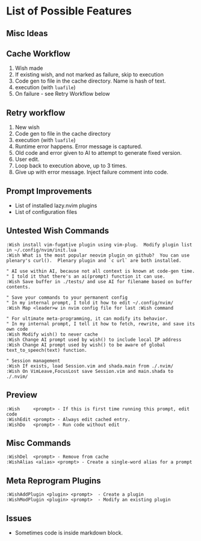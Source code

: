 # List of Possible Features

## Misc Ideas


## Cache Workflow

1. Wish made
1. If existing wish, and not marked as failure, skip to execution
1. Code gen to file in the cache directory.  Name is hash of text.
1. execution (with `luafile`)
1. On failure - see Retry Workflow below

## Retry workflow

1. New wish
1. Code gen to file in the cache directory
1. execution (with `luafile`)
1. Runtime error happens.  Error message is captured.
1. Old code and error given to AI to attempt to generate fixed version.
1. User edit.
1. Loop back to execution above, up to 3 times.
1. Give up with error message.  Inject failure comment into code.

## Prompt Improvements

* List of installed lazy.nvim plugins
* List of configuration files

## Untested Wish Commands

```vim
:Wish install vim-fugative plugin using vim-plug.  Modify plugin list in ~/.config/nvim/init.lua
:Wish What is the most popular neovim plugin on github?  You can use plenary's curl().  Plenary plugin and `c url` are both installed.

" AI use within AI, because not all context is known at code-gen time.
" I told it that there's an ai(prompt) function it can use.
:Wish Save buffer in ./tests/ and use AI for filename based on buffer contents.

" Save your commands to your permanent config
" In my internal prompt, I told it how to edit ~/.config/nvim/
:Wish Map <leader>w in nvim config file for last :Wish command

" For ultimate meta-programming, it can modify its behavior.
" In my internal prompt, I tell it how to fetch, rewrite, and save its own code
:Wish Modify wish() to never cache
:Wish Change AI prompt used by wish() to include local IP address
:Wish Change AI prompt used by wish() to be aware of global text_to_speech(text) function.

" Session management
:Wish If exists, load Session.vim and shada.main from ./.nvim/
:Wish On VimLeave,FocusLost save Session.vim and main.shada to ./.nvim/
```

## Preview

```vim
:Wish     <prompt> - If this is first time running this prompt, edit code
:WishEdit <prompt> - Always edit cached entry.
:WishDo   <prompt> - Run code without edit
```

## Misc Commands

```vim
:WishDel  <prompt> - Remove from cache
:WishAlias <alias> <prompt> - Create a single-word alias for a prompt
```

## Meta Reprogram Plugins

```vim
:WishAddPlugin <plugin> <prompt>  - Create a plugin
:WishModPlugin <plugin> <prompt>  - Modify an existing plugin
```

## Issues

* Sometimes code is inside markdown block.
